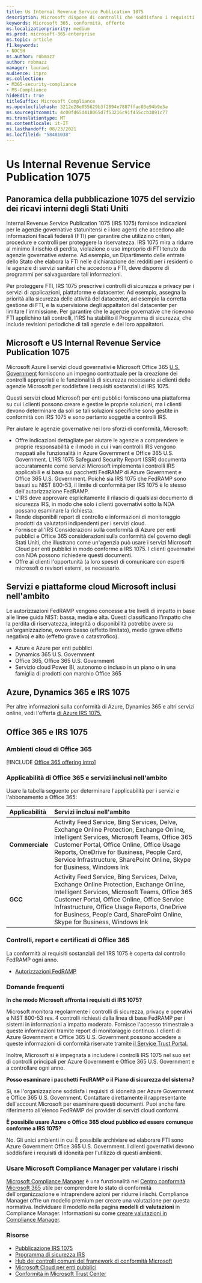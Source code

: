 ```yaml
---
title: Us Internal Revenue Service Publication 1075
description: Microsoft dispone di controlli che soddisfano i requisiti della pubblicazione 1075 del servizio dei ricavi interni degli Stati Uniti.
keywords: Microsoft 365, conformità, offerte
ms.localizationpriority: medium
ms.prod: microsoft-365-enterprise
ms.topic: article
f1.keywords:
- NOCSH
ms.author: robmazz
author: robmazz
manager: laurawi
audience: itpro
ms.collection:
- M365-security-compliance
- MS-Compliance
hideEdit: true
titleSuffix: Microsoft Compliance
ms.openlocfilehash: 3212e28e055629b3f2894e7887ffac03e94b9e3a
ms.sourcegitcommit: 4c00fd65d418065d7f53216c91f455ccb3891c77
ms.translationtype: MT
ms.contentlocale: it-IT
ms.lasthandoff: 08/23/2021
ms.locfileid: "58481038"
---
```

# <a name="us-internal-revenue-service-publication-1075"></a>Us Internal Revenue Service Publication 1075

## <a name="us-internal-revenue-service-publication-1075-overview"></a>Panoramica della pubblicazione 1075 del servizio dei ricavi interni degli Stati Uniti

Internal Revenue Service Publication 1075 (IRS 1075) fornisce indicazioni per le agenzie governative statunitensi e i loro agenti che accedono alle informazioni fiscali federali (FTI) per garantire che utilizzino criteri, procedure e controlli per proteggere la riservatezza. IRS 1075 mira a ridurre al minimo il rischio di perdita, violazione o uso improprio di FTI tenuto da agenzie governative esterne. Ad esempio, un Dipartimento delle entrate dello Stato che elabora la FTI nelle dichiarazione dei redditi per i residenti o le agenzie di servizi sanitari che accedono a FTI, deve disporre di programmi per salvaguardare tali informazioni.  
  
Per proteggere FTI, IRS 1075 prescrive i controlli di sicurezza e privacy per i servizi di applicazioni, piattaforme e datacenter. Ad esempio, assegna la priorità alla sicurezza delle attività del datacenter, ad esempio la corretta gestione di FTI, e la supervisione degli appaltatori del datacenter per limitare l'immissione. Per garantire che le agenzie governative che ricevono FTI applichino tali controlli, l'IRS ha stabilito il Programma di sicurezza, che include revisioni periodiche di tali agenzie e dei loro appaltatori.

## <a name="microsoft-and-us-internal-revenue-service-publication-1075"></a>Microsoft e US Internal Revenue Service Publication 1075

Microsoft Azure I servizi cloud governativi e Microsoft Office 365 [U.S. Government](https://products.office.com/government/office-365-web-services-for-government) forniscono un impegno contrattuale per la creazione dei controlli appropriati e le funzionalità di sicurezza necessarie ai clienti delle agenzie Microsoft per soddisfare i requisiti sostanziali di IRS 1075.  
  
Questi servizi cloud Microsoft per enti pubblici forniscono una piattaforma su cui i clienti possono creare e gestire le proprie soluzioni, ma i clienti devono determinare da soli se tali soluzioni specifiche sono gestite in conformità con IRS 1075 e sono pertanto soggette a controlli IRS.  
  
Per aiutare le agenzie governative nei loro sforzi di conformità, Microsoft:

- Offre indicazioni dettagliate per aiutare le agenzie a comprendere le proprie responsabilità e il modo in cui i vari controlli IRS vengono mappati alle funzionalità in Azure Government e Office 365 U.S. Government. L'IRS 1075 Safeguard Security Report (SSR) documenta accuratamente come servizi Microsoft implementa i controlli IRS applicabili e si basa sui pacchetti FedRAMP di Azure Government e Office 365 U.S. Government. Poiché sia IRS 1075 che FedRAMP sono basati su NIST 800-53, il limite di conformità per IRS 1075 è lo stesso dell'autorizzazione FedRAMP.
- L'IRS deve approvare esplicitamente il rilascio di qualsiasi documento di sicurezza IRS, in modo che solo i clienti governativi sotto la NDA possano esaminare la richiesta.
- Rende disponibili report di controllo e informazioni di monitoraggio prodotti da valutatori indipendenti per i servizi cloud.
- Fornisce all'IRS Considerazioni sulla conformità di Azure per enti pubblici e Office 365 considerazioni sulla conformità del governo degli Stati Uniti, che illustrano come un'agenzia può usare i servizi Microsoft Cloud per enti pubblici in modo conforme a IRS 1075. I clienti governativi con NDA possono richiedere questi documenti.
- Offre ai clienti l'opportunità (a loro spese) di comunicare con esperti microsoft o revisori esterni, se necessario.

## <a name="microsoft-in-scope-cloud-platforms--services"></a>Servizi e piattaforme cloud Microsoft inclusi nell'ambito

Le autorizzazioni FedRAMP vengono concesse a tre livelli di impatto in base alle linee guida NIST: bassa, media e alta. Questi classificano l'impatto che la perdita di riservatezza, integrità o disponibilità potrebbe avere su un'organizzazione, ovvero basso (effetto limitato), medio (grave effetto negativo) e alto (effetto grave o catastrofico).

- Azure e Azure per enti pubblici
- Dynamics 365 U.S. Government
- Office 365, Office 365 U.S. Government
- Servizio cloud Power BI, autonomo o incluso in un piano o in una famiglia di prodotti con marchio Office 365

## <a name="azure-dynamics-365-and-irs-1075"></a>Azure, Dynamics 365 e IRS 1075

Per altre informazioni sulla conformità di Azure, Dynamics 365 e altri servizi online, vedi l'offerta [di Azure IRS 1075.](/azure/compliance/offerings/offering-irs-1075)

## <a name="office-365-and-irs-1075"></a>Office 365 e IRS 1075

### <a name="office-365-cloud-environments"></a>Ambienti cloud di Office 365

[!INCLUDE [Office 365 offering intro](../includes/o365-offering-introduction.md)]

### <a name="office-365-applicability-and-in-scope-services"></a>Applicabilità di Office 365 e servizi inclusi nell'ambito

Usare la tabella seguente per determinare l'applicabilità per i servizi e l'abbonamento a Office 365:

| **Applicabilità** | **Servizi inclusi nell'ambito** |
|:------------------|:----------------------|
| **Commerciale** | Activity Feed Service, Bing Services, Delve, Exchange Online Protection, Exchange Online, Intelligent Services, Microsoft Teams, Office 365 Customer Portal, Office Online, Office Usage Reports, OneDrive for Business, People Card, Service Infrastructure, SharePoint Online, Skype for Business, Windows Ink |
| **GCC** | Activity Feed Service, Bing Services, Delve, Exchange Online Protection, Exchange Online, Intelligent Services, Microsoft Teams, Office 365 Customer Portal, Office Online, Office Service Infrastructure, Office Usage Reports, OneDrive for Business, People Card, SharePoint Online, Skype for Business, Windows Ink |

### <a name="office-365-audits-reports-and-certificates"></a>Controlli, report e certificati di Office 365

La conformità ai requisiti sostanziali dell'IRS 1075 è coperta dal controllo FedRAMP ogni anno.

- [Autorizzazioni FedRAMP](https://marketplace.fedramp.gov/#/product/azure-government?sort=productName&productNameSearch=azure)

### <a name="frequently-asked-questions"></a>Domande frequenti

**In che modo Microsoft affronta i requisiti di IRS 1075?**

Microsoft monitora regolarmente i controlli di sicurezza, privacy e operativi e NIST 800-53 rev. 4 controlli richiesti dalla linea di base FedRAMP per i sistemi in informazioni a impatto moderato. Fornisce l'accesso trimestrale a queste informazioni tramite report di monitoraggio continuo. I clienti di Azure Government e Office 365 U.S. Government possono accedere a queste informazioni di conformità riservate tramite [il Service Trust Portal.](https://aka.ms/stphelp)

Inoltre, Microsoft si è impegnata a includere i controlli IRS 1075 nel suo set di controlli principali per Azure Government e Office 365 U.S. Government e a controllare ogni anno.

**Posso esaminare i pacchetti FedRAMP o il Piano di sicurezza del sistema?**

Sì, se l'organizzazione soddisfa i requisiti di idoneità per Azure Government e Office 365 U.S. Government. Contattare direttamente il rappresentante dell'account Microsoft per esaminare questi documenti. Puoi anche fare riferimento all'elenco FedRAMP dei provider di servizi cloud conformi.

**È possibile usare Azure o Office 365 cloud pubblico ed essere comunque conforme a IRS 1075?**

No. Gli unici ambienti in cui È possibile archiviare ed elaborare FTI sono Azure Government Office 365 U.S. Government. I clienti governativi devono soddisfare i requisiti di idoneità per l'utilizzo di questi ambienti.

### <a name="use-microsoft-compliance-manager-to-assess-your-risk"></a>Usare Microsoft Compliance Manager per valutare i rischi

[Microsoft Compliance Manager](/microsoft-365/compliance/compliance-manager) è una funzionalità nel [Centro conformità Microsoft 365](/microsoft-365/compliance/microsoft-365-compliance-center) utile per comprendere lo stato di conformità dell'organizzazione e intraprendere azioni per ridurre i rischi. Compliance Manager offre un modello premium per creare una valutazione per questa normativa. Individuare il modello nella pagina **modelli di valutazioni** in Compliance Manager. Informazioni su come [creare valutazioni in Compliance Manager](/microsoft-365/compliance/compliance-manager-assessments).

### <a name="resources"></a>Risorse

- [Pubblicazione IRS 1075](https://www.irs.gov/pub/irs-pdf/p1075.pdf)
- [Programma di sicurezza IRS](https://www.irs.gov/uac/Safeguards-Program)
- [Hub dei controlli comuni del framework di conformità Microsoft](https://www.microsoft.com/trust-center/compliance/compliance-overview)
- [Microsoft Cloud per enti pubblici](https://azure.microsoft.com/global-infrastructure/government/)
- [Conformità in Microsoft Trust Center](https://www.microsoft.com/trust-center/compliance/compliance-overview)
